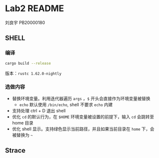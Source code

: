 # Lab2 README

刘良宇 PB20000180

## SHELL

### 编译

```bash
cargo build --release
```

版本：`rustc 1.62.0-nightly`

### 选做内容

- 替换环境变量。利用迭代器遍历 `args` ，`$` 开头会直接作为环境变量被替换
  - `echo` 默认使用 `/bin/echo`, shell 不要求 `echo` 内建
- 支持处理 ctrl + D 退出 shell
- 优化 `cd` 的默认行为，在 `$HOME` 环境变量被设置的前提下，输入 `cd` 会跳转至 home 目录
- 优化 shell 显示。支持绿色显示当前路径，并且如果当前目录在 `home` 下，会被替换为 `~`

## Strace
